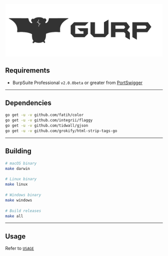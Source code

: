![](img/Gurp_banner.png)

## Requirements

+ BurpSuite Professional `v2.0.0beta` or greater from [PortSwigger](https://portswigger.net/burp)

***

## Dependencies

```bash
go get -u -v github.com/fatih/color
go get -u -v github.com/integrii/flaggy
go get -u -v github.com/tidwall/gjson
go get -u -v github.com/grokify/html-strip-tags-go
```

***

## Building

```bash
# macOS binary
make darwin

# Linux binary
make linux

# Windows binary
make windows

# Build releases
make all
```

***

## Usage

Refer to [`USAGE`](USAGE.md)